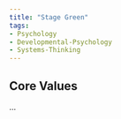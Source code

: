 ```yaml
---
title: "Stage Green"
tags:
- Psychology
- Developmental-Psychology
- Systems-Thinking
---
```


## Core Values

...

